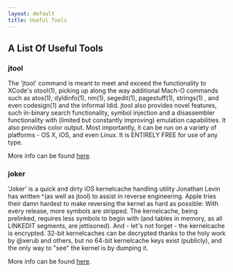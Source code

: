 ```yaml
--- 
layout: default 
title: Useful Tools 
---
```


## A List Of Useful Tools

### jtool

  The 'jtool' command is meant to meet and exceed the functionality to XCode's otool(1), picking up along the way additional 
  Mach-O commands such as atos(1), dyldinfo(1), nm(1), segedit(1), pagestuff(1), strings(1) , and even codesign(1) and the 
  informal ldid. jtool also provides novel features, such in-binary search functionality, symbol injection and a disassembler 
  functionality with (limited but constantly improving) emulation capabilities. It also provides color output. Most importantly,
  it can be run on a variety of platforms - OS X, iOS, and even Linux. It is ENTIRELY FREE for use of any type.
    
  More info can be found [here](http://newosxbook.com/tools/jtool.html).


### joker

  'Joker' is a quick and dirty iOS kernelcache handling utility Jonathan Levin has written ^(as well as jtool) to assist in reverse 
  engineering. Apple tries their damn hardest to make reversing the kernel as hard as possible: With every release, more symbols
  are stripped. The kernelcache, being prelinked, requires less symbols to begin with (and tables in memory, as all LINKEDIT 
  segments, are jettisoned). And - let's not forget - the kernelcache is encrypted. 32-bit kernelcaches can be decrypted thanks 
  to the holy work by @xerub and others, but no 64-bit kernelcache keys exist (publicly), and the only way to "see" the kernel 
  is by dumping it.
    
  More info can be found [here](http://newosxbook.com/tools/joker.html).
